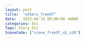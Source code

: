 ```yaml
---
layout: post
title:  "others_free97"
date:   2022-08-16 09:00:00 +0000
categories: Etc
Tags: Story Etc
SceneCode: ["scene_free97_q1_s20"]
---
```

